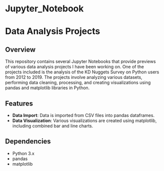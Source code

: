 # Jupyter_Notebook

# Data Analysis Projects

## Overview

This repository contains several Jupyter Notebooks that provide previews of various data analysis projects I have been working on. One of the projects included is the analysis of the KD Nuggets Survey on Python users from 2012 to 2019. The projects involve analyzing various datasets, performing data cleaning, processing, and creating visualizations using pandas and matplotlib libraries in Python.

## Features

- **Data Import**: Data is imported from CSV files into pandas dataframes.
- **Data Visualization**: Various visualizations are created using matplotlib, including combined bar and line charts.

## Dependencies

- Python 3.x
- pandas
- matplotlib
